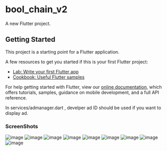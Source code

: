 # bool_chain_v2

A new Flutter project.

## Getting Started

This project is a starting point for a Flutter application.

A few resources to get you started if this is your first Flutter project:

- [Lab: Write your first Flutter app](https://flutter.dev/docs/get-started/codelab)
- [Cookbook: Useful Flutter samples](https://flutter.dev/docs/cookbook)

For help getting started with Flutter, view our
[online documentation](https://flutter.dev/docs), which offers tutorials,
samples, guidance on mobile development, and a full API reference.
 
 In services/admanager.dart , develper ad ID should be used if you want to display ad.<br />
 
 ### ScreenShots <br/>
 
 
![image](https://user-images.githubusercontent.com/58971643/144413947-80ca4cae-2f20-4284-aa4a-ba5cdb3ad080.png)
![image](https://user-images.githubusercontent.com/58971643/144413968-ffb5b67e-e22e-4d88-81d6-188dc3697305.png)
![image](https://user-images.githubusercontent.com/58971643/144414016-4137917a-2564-414a-ba9d-aa691d608fb0.png)
![image](https://user-images.githubusercontent.com/58971643/144414054-e222e6c6-9e53-4e17-b273-e600d2e4f439.png)
![image](https://user-images.githubusercontent.com/58971643/144414759-471610e5-ca1a-4e74-a71f-9876f31dfca8.png)
![image](https://user-images.githubusercontent.com/58971643/144414782-603bee34-ede0-4c8f-826b-f1c4340a93df.png)
![image](https://user-images.githubusercontent.com/58971643/144414815-a5734bc4-3626-4d52-84c5-5e780341a69f.png)
![image](https://user-images.githubusercontent.com/58971643/144416140-874672f9-57e9-4bda-876d-fde860fa32cf.png)
![image](https://user-images.githubusercontent.com/58971643/144414863-0e86799d-e930-4de6-b15f-377d0dadf99c.png)




